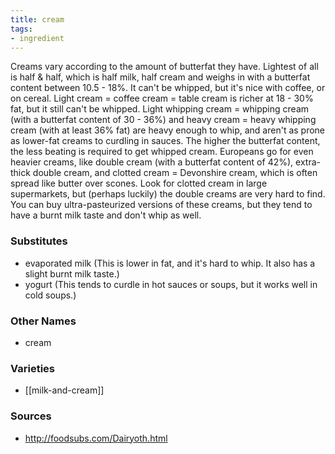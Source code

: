 ```yaml
---
title: cream
tags:
- ingredient
---
```

Creams vary according to the amount of butterfat they have. Lightest of all is half & half, which is half milk, half cream and weighs in with a butterfat content between 10.5 - 18%. It can't be whipped, but it's nice with coffee, or on cereal. Light cream = coffee cream = table cream is richer at 18 - 30% fat, but it still can't be whipped. Light whipping cream = whipping cream (with a butterfat content of 30 - 36%) and heavy cream = heavy whipping cream (with at least 36% fat) are heavy enough to whip, and aren't as prone as lower-fat creams to curdling in sauces. The higher the butterfat content, the less beating is required to get whipped cream. Europeans go for even heavier creams, like double cream (with a butterfat content of 42%), extra-thick double cream, and clotted cream = Devonshire cream, which is often spread like butter over scones. Look for clotted cream in large supermarkets, but (perhaps luckily) the double creams are very hard to find. You can buy ultra-pasteurized versions of these creams, but they tend to have a burnt milk taste and don't whip as well.

### Substitutes
* evaporated milk (This is lower in fat, and it's hard to whip. It also has a slight burnt milk taste.)
* yogurt (This tends to curdle in hot sauces or soups, but it works well in cold soups.)

### Other Names

* cream

### Varieties

* [[milk-and-cream]]

### Sources
* http://foodsubs.com/Dairyoth.html
